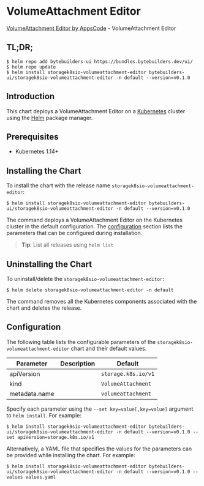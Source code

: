 # VolumeAttachment Editor

[VolumeAttachment Editor by AppsCode](https://byte.builders) - VolumeAttachment Editor

## TL;DR;

```console
$ helm repo add bytebuilders-ui https://bundles.bytebuilders.dev/ui/
$ helm repo update
$ helm install storagek8sio-volumeattachment-editor bytebuilders-ui/storagek8sio-volumeattachment-editor -n default --version=v0.1.0
```

## Introduction

This chart deploys a VolumeAttachment Editor on a [Kubernetes](http://kubernetes.io) cluster using the [Helm](https://helm.sh) package manager.

## Prerequisites

- Kubernetes 1.14+

## Installing the Chart

To install the chart with the release name `storagek8sio-volumeattachment-editor`:

```console
$ helm install storagek8sio-volumeattachment-editor bytebuilders-ui/storagek8sio-volumeattachment-editor -n default --version=v0.1.0
```

The command deploys a VolumeAttachment Editor on the Kubernetes cluster in the default configuration. The [configuration](#configuration) section lists the parameters that can be configured during installation.

> **Tip**: List all releases using `helm list`

## Uninstalling the Chart

To uninstall/delete the `storagek8sio-volumeattachment-editor`:

```console
$ helm delete storagek8sio-volumeattachment-editor -n default
```

The command removes all the Kubernetes components associated with the chart and deletes the release.

## Configuration

The following table lists the configurable parameters of the `storagek8sio-volumeattachment-editor` chart and their default values.

|   Parameter   | Description |       Default       |
|---------------|-------------|---------------------|
| apiVersion    |             | `storage.k8s.io/v1` |
| kind          |             | `VolumeAttachment`  |
| metadata.name |             | `volumeattachment`  |


Specify each parameter using the `--set key=value[,key=value]` argument to `helm install`. For example:

```console
$ helm install storagek8sio-volumeattachment-editor bytebuilders-ui/storagek8sio-volumeattachment-editor -n default --version=v0.1.0 --set apiVersion=storage.k8s.io/v1
```

Alternatively, a YAML file that specifies the values for the parameters can be provided while
installing the chart. For example:

```console
$ helm install storagek8sio-volumeattachment-editor bytebuilders-ui/storagek8sio-volumeattachment-editor -n default --version=v0.1.0 --values values.yaml
```
